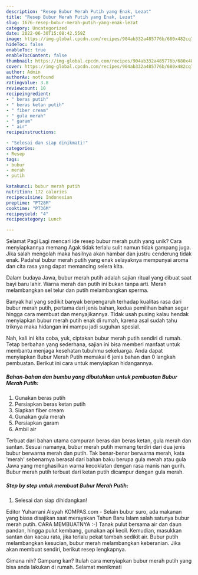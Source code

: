 ```yaml
---
description: "Resep Bubur Merah Putih yang Enak, Lezat"
title: "Resep Bubur Merah Putih yang Enak, Lezat"
slug: 1676-resep-bubur-merah-putih-yang-enak-lezat
category: Uncategorized
date: 2022-06-30T15:08:42.559Z
image: https://img-global.cpcdn.com/recipes/904ab332a485776b/680x482cq70/bubur-merah-putih-foto-resep-utama.jpg
hideToc: false
enableToc: true
enableTocContent: false
thumbnail: https://img-global.cpcdn.com/recipes/904ab332a485776b/680x482cq70/bubur-merah-putih-foto-resep-utama.jpg
cover: https://img-global.cpcdn.com/recipes/904ab332a485776b/680x482cq70/bubur-merah-putih-foto-resep-utama.jpg
author: Admin
authorAv: notfound
ratingvalue: 3.8
reviewcount: 10
recipeingredient:
- " beras putih"
- " beras ketan putih"
- " fiber cream"
- " gula merah"
- " garam"
- " air"
recipeinstructions:

- "Selesai dan siap dinikmati!"
categories:
- Resep
tags:
- bubur
- merah
- putih

katakunci: bubur merah putih 
nutrition: 172 calories
recipecuisine: Indonesian
preptime: "PT28M"
cooktime: "PT36M"
recipeyield: "4"
recipecategory: Lunch

---
```



Selamat Pagi Lagi mencari ide resep bubur merah putih yang unik? Cara menyiapkannya memang Agak tidak terlalu sulit namun tidak gampang juga. Jika salah mengolah maka hasilnya akan hambar dan justru cenderung tidak enak. Padahal bubur merah putih yang enak selayaknya mempunyai aroma dan cita rasa yang dapat memancing selera kita.


Dalam budaya Jawa, bubur merah putih adalah sajian ritual yang dibuat saat bayi baru lahir. Warna merah dan putih ini bukan tanpa arti. Merah melambangkan sel telur dan putih melambangkan sperma.

Banyak hal yang sedikit banyak berpengaruh terhadap kualitas rasa dari bubur merah putih, pertama dari jenis bahan, kedua pemilihan bahan segar hingga cara membuat dan menyajikannya. Tidak usah pusing kalau hendak menyiapkan bubur merah putih enak di rumah, karena asal sudah tahu triknya maka hidangan ini mampu jadi suguhan spesial.


Nah, kali ini kita coba, yuk, ciptakan bubur merah putih sendiri di rumah. Tetap berbahan yang sederhana, sajian ini bisa memberi manfaat untuk membantu menjaga kesehatan tubuhmu sekeluarga. Anda dapat menyiapkan Bubur Merah Putih memakai 6 jenis bahan dan 0 langkah pembuatan. Berikut ini cara untuk menyiapkan hidangannya.

<!--inarticleads1-->

##### Bahan-bahan dan bumbu yang dibutuhkan untuk pembuatan Bubur Merah Putih:

1. Gunakan  beras putih
1. Persiapkan  beras ketan putih
1. Siapkan  fiber cream
1. Gunakan  gula merah
1. Persiapkan  garam
1. Ambil  air


Terbuat dari bahan utama campuran beras dan beras ketan, gula merah dan santan. Sesuai namanya, bubur merah putih memang terdiri dari dua jenis bubur berwarna merah dan putih. Tak benar-benar berwarna merah, kata &#39;merah&#39; sebenarnya berasal dari bahan baku berupa gula merah atau gula Jawa yang menghasilkan warna kecoklatan dengan rasa manis nan gurih. Bubur merah putih terbuat dari ketan putih dicampur dengan gula merah. 

<!--inarticleads2-->

##### Step by step untuk membuat Bubur Merah Putih:


1. Selesai dan siap dihidangkan!

Editor Yuharrani Aisyah KOMPAS.com - Selain bubur suro, ada makanan yang biasa disajikan saat merayakan Tahun Baru Islam salah satunya bubur merah putih. CARA MEMBUATNYA :-) Tanak pulut bersama air dan daun pandan, hingga pulut kembang, gunakan api kecil. Kemudian, masukkan santan dan kacau rata, jika terlalu pekat tambah sedikit air. Bubur putih melambangkan kesucian, bubur merah melambangkan keberanian. Jika akan membuat sendiri, berikut resep lengkapnya. 

Gimana nih? Gampang kan? Itulah cara menyiapkan bubur merah putih yang bisa anda lakukan di rumah. Selamat menikmati
